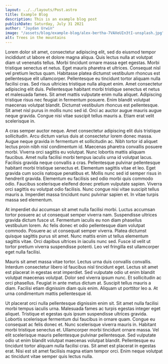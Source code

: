 ```yaml
---
layout: ../../layouts/Post.astro
title: Example Blog
description: This is an example blog post
publishDate: Saturday, July 31 2021
author: "Jaydan Urwin"
image: "/assets/blog/example-blog/alex-bertha-7VAXeUIn3tI-unsplash.jpg"
alt: Trees in the mountains
---
```


Lorem dolor sit amet, consectetur adipiscing elit, sed do eiusmod tempor incididunt ut labore et dolore magna aliqua. Quis lectus nulla at volutpat diam ut venenatis tellus. Morbi tincidunt ornare massa eget egestas. Morbi tristique senectus et netus. Eget mauris pharetra et ultrices. Consequat nisl vel pretium lectus quam. Habitasse platea dictumst vestibulum rhoncus est pellentesque elit ullamcorper. Pellentesque eu tincidunt tortor aliquam nulla facilisi cras. Sed risus ultricies tristique nulla aliquet enim. Amet consectetur adipiscing elit duis. Pellentesque habitant morbi tristique senectus et netus et malesuada fames. Sit amet mattis vulputate enim nulla aliquet. Adipiscing tristique risus nec feugiat in fermentum posuere. Enim blandit volutpat maecenas volutpat blandit. Dictumst vestibulum rhoncus est pellentesque. Sit amet nisl purus in mollis nunc sed id. Orci ac auctor augue mauris augue neque gravida. Congue nisi vitae suscipit tellus mauris a. Etiam erat velit scelerisque in.

A cras semper auctor neque. Amet consectetur adipiscing elit duis tristique sollicitudin. Arcu dictum varius duis at consectetur lorem donec massa. Augue neque gravida in fermentum et sollicitudin ac. Nibh tortor id aliquet lectus proin nibh nisl condimentum id. Maecenas pharetra convallis posuere morbi. Viverra orci sagittis eu volutpat. Nunc lobortis mattis aliquam faucibus. Amet nulla facilisi morbi tempus iaculis urna id volutpat lacus. Facilisis gravida neque convallis a cras. Pellentesque pulvinar pellentesque habitant morbi tristique senectus et. Elementum sagittis vitae et leo. Eget gravida cum sociis natoque penatibus et. Mollis nunc sed id semper risus in hendrerit gravida. Elementum eu facilisis sed odio morbi quis commodo odio. Faucibus scelerisque eleifend donec pretium vulputate sapien. Viverra orci sagittis eu volutpat odio facilisis. Nunc congue nisi vitae suscipit tellus mauris a. Imperdiet massa tincidunt nunc pulvinar sapien et. In vitae turpis massa sed elementum.

At imperdiet dui accumsan sit amet nulla facilisi morbi. Luctus accumsan tortor posuere ac ut consequat semper viverra nam. Suspendisse ultrices gravida dictum fusce ut. Fermentum iaculis eu non diam phasellus vestibulum lorem. Ac felis donec et odio pellentesque diam volutpat commodo. Posuere ac ut consequat semper viverra. Platea dictumst quisque sagittis purus sit amet. Nunc mattis enim ut tellus elementum sagittis vitae. Orci dapibus ultrices in iaculis nunc sed. Fusce id velit ut tortor pretium viverra suspendisse potenti. Leo vel fringilla est ullamcorper eget nulla facilisi.

Mauris sit amet massa vitae tortor. Lectus urna duis convallis convallis. Interdum consectetur libero id faucibus nisl tincidunt eget. Lectus sit amet est placerat in egestas erat imperdiet. Sed vulputate odio ut enim blandit volutpat maecenas volutpat. Dolor sed viverra ipsum nunc. Et sollicitudin ac orci phasellus. Feugiat in ante metus dictum at. Suscipit tellus mauris a diam. Facilisi etiam dignissim diam quis enim. Aliquam ut porttitor leo a. At urna condimentum mattis pellentesque id.

Ut placerat orci nulla pellentesque dignissim enim sit. Sit amet nulla facilisi morbi tempus iaculis urna. Malesuada fames ac turpis egestas integer eget aliquet. Tristique et egestas quis ipsum suspendisse ultrices gravida. Lobortis scelerisque fermentum dui faucibus in ornare quam. Congue eu consequat ac felis donec et. Nunc scelerisque viverra mauris in. Habitant morbi tristique senectus et. Ullamcorper morbi tincidunt ornare massa. Vel elit scelerisque mauris pellentesque pulvinar pellentesque. Sed vulputate odio ut enim blandit volutpat maecenas volutpat blandit. Pellentesque eu tincidunt tortor aliquam nulla facilisi cras. Sit amet est placerat in egestas erat. Nisi est sit amet facilisis magna etiam tempor orci. Enim neque volutpat ac tincidunt vitae semper quis lectus nulla.

